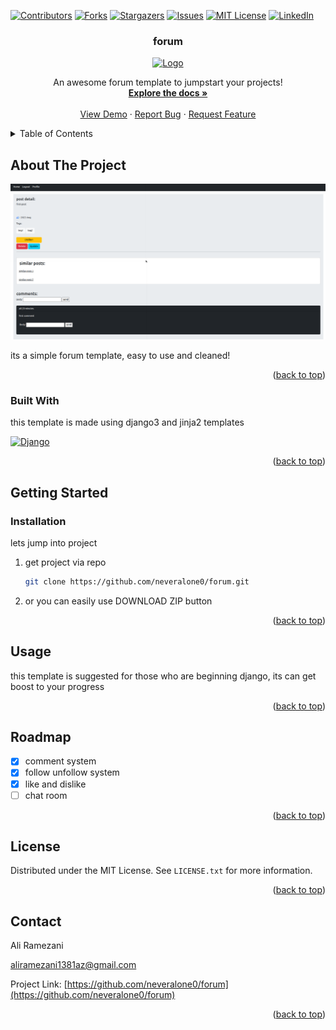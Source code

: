 
<a name="readme-top"></a>


<!-- PROJECT SHIELDS -->
<!--
*** I'm using markdown "reference style" links for readability.
*** Reference links are enclosed in brackets [ ] instead of parentheses ( ).
*** See the bottom of this document for the declaration of the reference variables
*** for contributors-url, forks-url, etc. This is an optional, concise syntax you may use.
*** https://www.markdownguide.org/basic-syntax/#reference-style-links
-->
[![Contributors][contributors-shield]][contributors-url]
[![Forks][forks-shield]][forks-url]
[![Stargazers][stars-shield]][stars-url]
[![Issues][issues-shield]][issues-url]
[![MIT License][license-shield]][license-url]
[![LinkedIn][linkedin-shield]][linkedin-url]



  <h3 align="center">forum</h3>
<div align="center">
  <a href="https://github.com/othneildrew/Best-README-Template">
    <img src="images/logo.png" alt="Logo" width="80" height="80">
  </a>
  <p align="center">
    An awesome forum template to jumpstart your projects!
    <br />
    <a href="https://github.com/neveralone0/forum"><strong>Explore the docs »</strong></a>
    <br />
    <br />
    <a href="https://github.com/neveralone0/forum">View Demo</a>
    ·
    <a href="https://github.com/neveralone0/forum/issues">Report Bug</a>
    ·
    <a href="https://github.com/neveralone0/forum/issues">Request Feature</a>
  </p>
</div>



<!-- TABLE OF CONTENTS -->
<details>
  <summary>Table of Contents</summary>
  <ol>
    <li>
      <a href="#about-the-project">About The Project</a>
      <ul>
        <li><a href="#built-with">Built With</a></li>
      </ul>
    </li>
    <li>
      <a href="#getting-started">Getting Started</a>
      <ul>
        <li><a href="#installation">Installation</a></li>
      </ul>
    </li>
    <li><a href="#usage">Usage</a></li>
    <li><a href="#roadmap">Roadmap</a></li>
    <li><a href="#license">License</a></li>
    <li><a href="#contact">Contact</a></li>
  </ol>
</details>



<!-- ABOUT THE PROJECT -->
## About The Project

[![Product Name Screen Shot][product-screenshot]](https://example.com)

its a simple forum template, easy to use and cleaned!

<p align="right">(<a href="#readme-top">back to top</a>)</p>


<!-- BUILT WITH -->
### Built With

this template is made using django3 and jinja2 templates

[![Django][Django.com]][Django-url]

<p align="right">(<a href="#readme-top">back to top</a>)</p>



<!-- GETTING STARTED -->
## Getting Started

### Installation

lets jump into project

1. get project via repo
   ```sh
   git clone https://github.com/neveralone0/forum.git
   ```

2. or you can easily use DOWNLOAD ZIP button


<p align="right">(<a href="#readme-top">back to top</a>)</p>



<!-- USAGE EXAMPLES -->
## Usage

this template is suggested for those who are beginning django, its can get boost to your progress

<p align="right">(<a href="#readme-top">back to top</a>)</p>



<!-- ROADMAP -->
## Roadmap

- [x] comment system
- [x] follow unfollow system
- [x] like and dislike
- [ ] chat room

<p align="right">(<a href="#readme-top">back to top</a>)</p>



<!-- LICENSE -->
## License

Distributed under the MIT License. See `LICENSE.txt` for more information.

<p align="right">(<a href="#readme-top">back to top</a>)</p>


<!-- CONTACT -->
## Contact

Ali Ramezani

aliramezani1381az@gmail.com

Project Link: [https://github.com/neveralone0/forum](https://github.com/neveralone0/forum)

<p align="right">(<a href="#readme-top">back to top</a>)</p>

<br/>




<!-- MARKDOWN LINKS & IMAGES -->
<!-- https://www.markdownguide.org/basic-syntax/#reference-style-links -->
[contributors-shield]: https://img.shields.io/github/contributors/neveralone0/forum.svg?style=for-the-badge
[contributors-url]: https://github.com/neveralone0/forum/graphs/contributors
[forks-shield]: https://img.shields.io/github/forks/neveralone0/forum.svg?style=for-the-badge
[forks-url]: https://github.com/neveralone0/forum/network/members
[stars-shield]: https://img.shields.io/github/stars/neveralone0/forum.svg?style=for-the-badge
[stars-url]: https://github.com/neveralone0/forum/stargazers
[issues-shield]: https://img.shields.io/github/issues/neveralone0/forum.svg?style=for-the-badge
[issues-url]: https://github.com/neveralone0/forum/issues
[license-shield]: https://img.shields.io/github/license/neveralone0/forum.svg?style=for-the-badge
[license-url]: https://github.com/neveralone0/forum/blob/master/LICENSE.txt
[linkedin-shield]: https://img.shields.io/badge/-LinkedIn-black.svg?style=for-the-badge&logo=linkedin&colorB=555
[linkedin-url]: https://linkedin.com/in/neveralone0
[product-screenshot]: https://github.com/neveralone0/forum/blob/main/Screenshot.png
[Django.com]: https://www.djangoproject.com/m/img/badges/djangomade124x25.gif
[Django-url]: http://www.djangoproject.com

